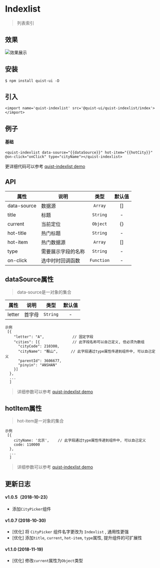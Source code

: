 # Indexlist

> 列表索引

## 效果
![效果展示](http://pji4lsgkc.bkt.clouddn.com/image-1544519604630-V2VjaGF0SU1HMjEucG5n.png)

## 安装

```
$ npm install quist-ui -D
```

## 引入
```js{4}
<import name='quist-indexlist' src='@quist-ui/quist-indexlist/index'></import>
```

## 例子

#### 基础

```js{4}
<quist-indexlist data-source="{{dataSource}}" hot-item="{{hotCity}}" @on-click="onClick" type="cityName"></quist-indexlist>
```

更详细代码可以参考 [quist-indexlist demo](https://github.com/JDsecretFE/quist-ui/tree/master/src/Indexlist/index.ux)

## API 

| 属性 | 说明 | 类型 | 默认值 |
|-------------|------------|:--------:|:-----:|
| data-source | 数据源 | `Array` | [] |
| title | 标题 | `String` | - |
| current | 当前定位 | `Object` | {} |
| hot-title | 热门标题 | `String` | - |
| hot-item | 热门数据源 | `Array` | [] |
| type | 需要展示字段的名称 | `String` | - |
| on-click| 选中时时回调函数 | `Function` | - |

## dataSource属性
> data-source是一对象的集合

| 属性 | 说明 | 类型 | 默认值 |
|-------------|------------|:--------:|:-----:|
| letter | 首字母 | `String` | - |

```js{4}
示例
 [{
    "letter": "A",             // 固定字段
    "cities": [{               // 此字段名称可以自己定义, 但必须为数组
      "cityCode": 210300,
      "cityName": "鞍山",      // 此字段通过type属性传递到组件中, 可以自己定义
      "parentId": 3606677,
      "pinyin": "ANSHAN"
    }]
  }, 
  ...
  ]
```
> 详细参数可以参考  [quist-indexlist demo](https://github.com/JDsecretFE/quist-ui/tree/master/src/Indexlist/data.js)

## hotItem属性
> hot-item是一对象的集合

```js{4}
示例
 [{
    cityName: '北京',    // 此字段通过type属性传递到组件中, 可以自己定义
    code: 110000
  },
  ...
  ]
```
> 详细参数可以参考  [quist-indexlist demo](https://github.com/JDsecretFE/quist-ui/tree/master/src/Indexlist/data.js)


## 更新日志

#### v1.0.5（2018-10-23）
* 添加`CityPicker`组件

#### v1.0.7 (2018-10-30)
* [优化] 将 `CityPicker` 组件名字更改为 `Indexlist` , 通用性更强
* [优化] 添加`title`, `current`, `hot-item`, `type`属性, 提升组件的可扩展性

#### v1.1.0 (2018-11-19)
* [优化] 修改`current`属性为`Object`类型